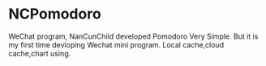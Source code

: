 # NCPomodoro
WeChat program, NanCunChild developed Pomodoro
Very Simple. But it is my first time devloping Wechat mini program.
Local cache,cloud cache,chart using.
